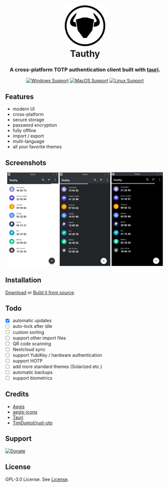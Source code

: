 <h1 align="center">
  <img src="./assets/tauthy_bordered.png" alt="Tauthy" width="128" />
  <br>
  <div>Tauthy</div>
</h1>

<h3 align="center">
A cross-platform TOTP authentication client built with <a href="https://github.com/tauri-apps/tauri">tauri</a>.
</h3>

<div align="center">
  
[![Windows Support](https://img.shields.io/badge/Windows-0078D6?style=flat&logo=windows&logoColor=white)](https://github.com/pwltr/tauthy/releases)
[![MacOS Support](https://img.shields.io/badge/MacOS-adb8c5?style=flat&logo=macos&logoColor=white)](https://github.com/pwltr/tauthy/releases)
[![Linux Support](https://img.shields.io/badge/Linux-1793D1?style=flat&logo=linux&logoColor=white)](https://github.com/pwltr/tauthy/releases)

</div>

## Features

- modern UI
- cross-platform
- secure storage
- password encryption
- fully offline
- import / export
- multi-language
- all your favorite themes

## Screenshots

<div align="center">
  <img src="./screenshots/light1.png" alt="light1" width="32%" />
  <img src="./screenshots/dark1.png" alt="dark1" width="31.9%" />
  <img src="./screenshots/black1.png" alt="black1" width="32%" />
</div>

## Installation

[Download](https://github.com/pwltr/tauthy/releases) or [Build it from source](./Build.md).

## Todo

- [x] automatic updates
- [ ] auto-lock after idle
- [ ] custom sorting
- [ ] support other import files
- [ ] QR code scanning
- [ ] Nextcloud sync
- [ ] support YubiKey / hardware authentication
- [ ] support HOTP
- [ ] add more standard themes (Solarized etc.)
- [ ] automatic backups
- [ ] support biometrics

## Credits

- [Aegis](https://github.com/beemdevelopment/Aegis)
- [aegis-icons](https://github.com/aegis-icons/aegis-icons)
- [Tauri](https://tauri.studio)
- [TimDumol/rust-otp](https://github.com/TimDumol/rust-otp)

## Support

[![Donate](https://img.shields.io/badge/donate-buy%20me%20a%20coffee-orange)](https://www.buymeacoffee.com/pwltr)

## License

GPL-3.0 License. See [License](./LICENSE).
